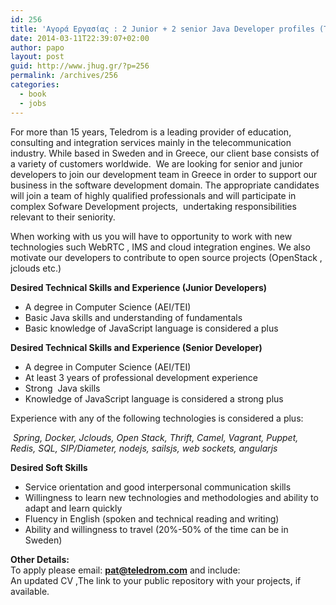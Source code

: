 ```yaml
---
id: 256
title: 'Αγορά Εργασίας : 2 Junior + 2 senior Java Developer profiles (Teledrom) #jobs #jhug'
date: 2014-03-11T22:39:07+02:00
author: papo
layout: post
guid: http://www.jhug.gr/?p=256
permalink: /archives/256
categories:
  - book
  - jobs
---
```

For more than 15 years, Teledrom is a leading provider of education, consulting and integration services mainly in the telecommunication industry. While based in Sweden and in Greece, our client base consists of a variety of customers worldwide.  We are looking for senior and junior developers to join our development team in Greece in order to support our business in the software development domain. The appropriate candidates will join a team of highly qualified professionals and will participate in complex Sofware Development projects,  undertaking responsibilities relevant to their seniority.

When working with us you will have to opportunity to work with new technologies such WebRTC , IMS and cloud integration engines. We also motivate our developers to contribute to open source projects (OpenStack ,  jclouds etc.)

**Desired Technical Skills and Experience (Junior Developers)**

  * A degree in Computer Science (AEI/TEI)
  * Basic Java skills and understanding of fundamentals
  * Basic knowledge of JavaScript language is considered a plus

**Desired Technical Skills and Experience (Senior Developer)**

  * A degree in Computer Science (AEI/TEI)
  * At least 3 years of professional development experience
  * Strong  Java skills
  * Knowledge of JavaScript language is considered a strong plus

Experience with any of the following technologies is considered a plus:

_ Spring, Docker, Jclouds, Open Stack, Thrift, Camel, Vagrant, Puppet, Redis, SQL, SIP/Diameter, nodejs, sailsjs, web sockets, angularjs_

**Desired Soft Skills**

  * Service orientation and good interpersonal communication skills
  * Willingness to learn new technologies and methodologies and ability to adapt and learn quickly
  * Fluency in English (spoken and technical reading and writing)
  * Ability and willingness to travel (20%-50% of the time can be in Sweden)

**Other Details:**  
To apply please email: **pat@teledrom.com** and include:  
An updated CV ,The link to your public repository with your projects, if available.